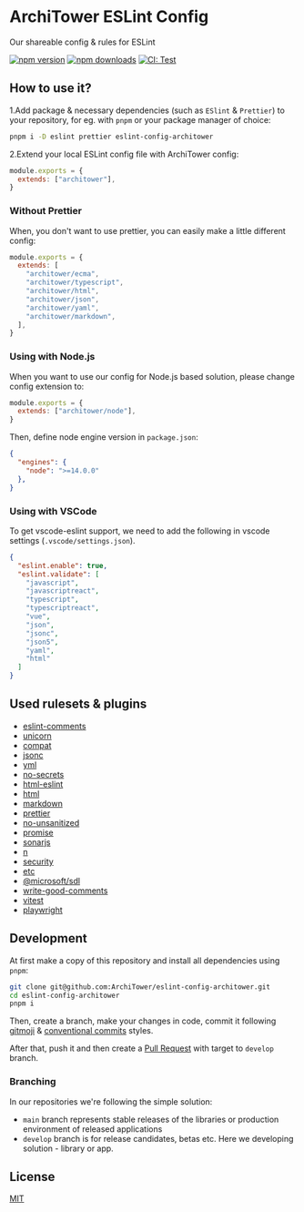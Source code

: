 # ArchiTower ESLint Config

Our shareable config & rules for ESLint

[![npm version][npm-version-src]][npm-version-href]
[![npm downloads][npm-downloads-src]][npm-downloads-href]
[![CI: Test][github-actions-src]][github-actions-href]

## How to use it?

1.Add package & necessary dependencies (such as `ESlint` & `Prettier`) to your
repository, for eg. with `pnpm` or your package manager of choice:

```bash
pnpm i -D eslint prettier eslint-config-architower
```

2.Extend your local ESLint config file with ArchiTower config:

```js
module.exports = {
  extends: ["architower"],
}
```

### Without Prettier

When, you don't want to use prettier, you can easily make a little different config:

```js
module.exports = {
  extends: [
    "architower/ecma",
    "architower/typescript",
    "architower/html",
    "architower/json",
    "architower/yaml",
    "architower/markdown",
  ],
}
```

### Using with Node.js

When you want to use our config for Node.js based solution, please change config extension to:

```js
module.exports = {
  extends: ["architower/node"],
}
```

Then, define node engine version in `package.json`:

```json
{
  "engines": {
    "node": ">=14.0.0"
  },
}
```

### Using with VSCode

To get vscode-eslint support, we need to add the following in vscode settings
(`.vscode/settings.json`).

```json
{
  "eslint.enable": true,
  "eslint.validate": [
    "javascript",
    "javascriptreact",
    "typescript",
    "typescriptreact",
    "vue",
    "json",
    "jsonc",
    "json5",
    "yaml",
    "html"
  ]
}
```

## Used rulesets & plugins

- [eslint-comments](https://github.com/mysticatea/eslint-plugin-eslint-comments)
- [unicorn](https://github.com/sindresorhus/eslint-plugin-unicorn)
- [compat](https://github.com/amilajack/eslint-plugin-compat)
- [jsonc](https://github.com/ota-meshi/eslint-plugin-jsonc)
- [yml](https://github.com/ota-meshi/eslint-plugin-yml)
- [no-secrets](https://github.com/nickdeis/eslint-plugin-no-secrets)
- [html-eslint](https://yeonjuan.github.io/html-eslint/docs)
- [html](https://github.com/BenoitZugmeyer/eslint-plugin-html)
- [markdown](https://github.com/eslint/eslint-plugin-markdown)
- [prettier](https://github.com/prettier/eslint-plugin-prettier#recommended-configuration)
- [no-unsanitized](https://github.com/mozilla/eslint-plugin-no-unsanitized)
- [promise](https://github.com/eslint-community/eslint-plugin-promise)
- [sonarjs](https://github.com/SonarSource/eslint-plugin-sonarjs)
- [n](https://github.com/eslint-community/eslint-plugin-n)
- [security](https://github.com/eslint-community/eslint-plugin-security)
- [etc](https://github.com/cartant/eslint-plugin-etc)
- [@microsoft/sdl](https://github.com/microsoft/eslint-plugin-sdl)
- [write-good-comments](https://github.com/kantord/eslint-plugin-write-good-comments)
- [vitest](https://github.com/veritem/eslint-plugin-vitest)
- [playwright](https://github.com/playwright-community/eslint-plugin-playwright)

## Development

At first make a copy of this repository and install all dependencies using
`pnpm`:

```bash
git clone git@github.com:ArchiTower/eslint-config-architower.git
cd eslint-config-architower
pnpm i
```

Then, create a branch, make your changes in code, commit it following
[gitmoji](https://gitmoji.dev/) &
[conventional commits](https://www.conventionalcommits.org/en/v1.0.0/) styles.

After that, push it and then create a
[Pull Request](https://github.com/ArchiTower/eslint-config-architower/pulls)
with target to `develop` branch.

### Branching

In our repositories we're following the simple solution:

- `main` branch represents stable releases of the libraries or production
  environment of released applications
- `develop` branch is for release candidates, betas etc. Here we developing
  solution - library or app.

## License

[MIT](./LICENSE.md)

<!-- Badges -->

[npm-version-src]:
  https://img.shields.io/npm/v/eslint-config-architower?style=flat-square
[npm-version-href]: https://npmjs.com/package/eslint-config-architower
[npm-downloads-src]:
  https://img.shields.io/npm/dm/eslint-config-architower?style=flat-square
[npm-downloads-href]: https://npmjs.com/package/eslint-config-architower
[github-actions-src]:
  https://img.shields.io/github/actions/workflow/status/ArchiTower/eslint-config-architower/release.yml?branch=main&style=flat-square
[github-actions-href]:
  https://github.com/ArchiTower/eslint-config-architower/actions/workflows/release.yml
